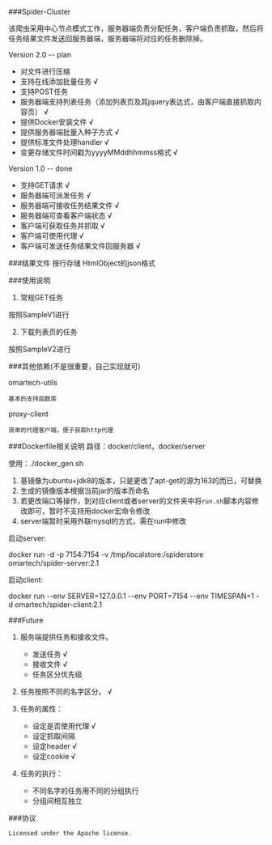 ###Spider-Cluster

该爬虫采用中心节点模式工作，服务器端负责分配任务，客户端负责抓取，然后将任务结果文件发送回服务器端，服务器端将对应的任务删除掉。


Version 2.0 -- plan

* 对文件进行压缩
* 支持在线添加批量任务 √
* 支持POST任务
* 服务器端支持列表任务（添加列表页及其jquery表达式，由客户端直接抓取内容页） √
* 提供Docker安装文件 √
* 提供服务器端批量入种子方式 √
* 提供标准文件处理handler √
* 变更存储文件时间戳为yyyyMMddhhmmss格式 √



Version 1.0 -- done

* 支持GET请求 √
* 服务器端可派发任务 √
* 服务器端可接收任务结果文件 √
* 服务器端可查看客户端状态 √
* 客户端可获取任务并抓取 √
* 客户端可使用代理 √
* 客户端可发送任务结果文件回服务器 √

###结果文件
    按行存储 HtmlObject的json格式

###使用说明

1. 常规GET任务

按照SampleV1进行

2. 下载列表页的任务

按照SampleV2进行


###其他依赖(不是很重要，自己实现就可)

omartech-utils

    基本的支持函数库

proxy-client

    简单的代理客户端，便于获取http代理

###Dockerfile相关说明
路径：docker/client，docker/server

使用：./docker_gen.sh

1. 基镜像为ubuntu+jdk8的版本，只是更改了apt-get的源为163的而已，可替换
2. 生成的镜像版本根据当前jar的版本而命名
3. 若更改端口等操作，到对应client或者server的文件夹中将`run.sh`脚本内容修改即可，暂时不支持用docker宏命令修改
4. server端暂时采用外联mysql的方式，需在run中修改

启动server:

docker run -d -p 7154:7154 -v /tmp/localstore:/spiderstore  omartech/spider-server:2.1

启动client:

docker run --env SERVER=127.0.0.1 --env PORT=7154 --env TIMESPAN=1 -d omartech/spider-client:2.1 

###Future

1. 服务端提供任务和接收文件。
    
    * 发送任务 √
    * 接收文件 √
    * 任务区分优先级

2. 任务按照不同的名字区分。 √

3. 任务的属性：

    * 设定是否使用代理 √
    * 设定抓取间隔
    * 设定header √
    * 设定cookie √

4. 任务的执行：

    * 不同名字的任务用不同的分组执行
    * 分组间相互独立



###协议

    Licensed under the Apache license.

